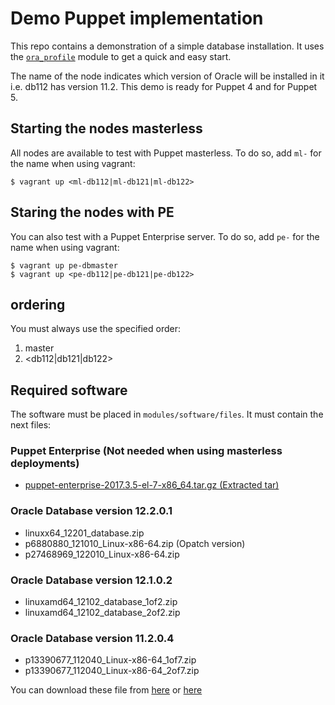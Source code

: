 # Demo Puppet implementation

This repo contains a demonstration of a simple database installation. It uses the [`ora_profile`](https://forge.puppet.com/enterprisemodules/ora_profile) module to get a quick and easy start.

The name of the node indicates which version of Oracle will be installed in it i.e. db112 has version 11.2. This demo is ready for Puppet 4 and for Puppet 5.

## Starting the nodes masterless

All nodes are available to test with Puppet masterless. To do so, add `ml-` for the name when using vagrant:

```
$ vagrant up <ml-db112|ml-db121|ml-db122>
```

## Staring the nodes with PE

You can also test with a Puppet Enterprise server. To do so, add `pe-` for the name when using vagrant:

```
$ vagrant up pe-dbmaster
$ vagrant up <pe-db112|pe-db121|pe-db122>
```

## ordering

You must always use the specified order:

1. master
2. <db112|db121|db122>

## Required software

The software must be placed in `modules/software/files`. It must contain the next files:

### Puppet Enterprise (Not needed when using masterless deployments)
- [puppet-enterprise-2017.3.5-el-7-x86_64.tar.gz (Extracted tar)](https://puppet.com/download-puppet-enterprise)

### Oracle Database version 12.2.0.1
- linuxx64_12201_database.zip
- p6880880_121010_Linux-x86-64.zip (Opatch version)
- p27468969_122010_Linux-x86-64.zip

### Oracle Database version 12.1.0.2
- linuxamd64_12102_database_1of2.zip
- linuxamd64_12102_database_2of2.zip

### Oracle Database version 11.2.0.4
- p13390677_112040_Linux-x86-64_1of7.zip
- p13390677_112040_Linux-x86-64_2of7.zip

You can download these file from
[here](http://support.oracle.com)
or
[here](http://www.oracle.com/technetwork/database/enterprise-edition/downloads/oracle12c-linux-12201-3608234.html)
